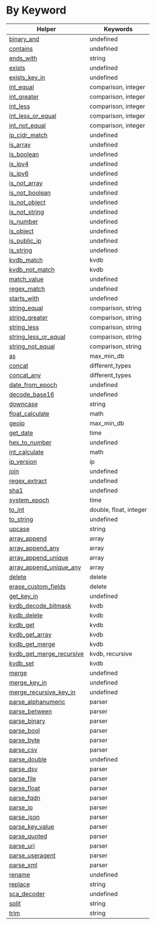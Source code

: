 # By Keyword
| Helper | Keywords |
| ------ | -------- |
| [binary_and](documentation.md#binary_and) | undefined |
| [contains](documentation.md#contains) | undefined |
| [ends_with](documentation.md#ends_with) | string |
| [exists](documentation.md#exists) | undefined |
| [exists_key_in](documentation.md#exists_key_in) | undefined |
| [int_equal](documentation.md#int_equal) | comparison, integer |
| [int_greater](documentation.md#int_greater) | comparison, integer |
| [int_less](documentation.md#int_less) | comparison, integer |
| [int_less_or_equal](documentation.md#int_less_or_equal) | comparison, integer |
| [int_not_equal](documentation.md#int_not_equal) | comparison, integer |
| [ip_cidr_match](documentation.md#ip_cidr_match) | undefined |
| [is_array](documentation.md#is_array) | undefined |
| [is_boolean](documentation.md#is_boolean) | undefined |
| [is_ipv4](documentation.md#is_ipv4) | undefined |
| [is_ipv6](documentation.md#is_ipv6) | undefined |
| [is_not_array](documentation.md#is_not_array) | undefined |
| [is_not_boolean](documentation.md#is_not_boolean) | undefined |
| [is_not_object](documentation.md#is_not_object) | undefined |
| [is_not_string](documentation.md#is_not_string) | undefined |
| [is_number](documentation.md#is_number) | undefined |
| [is_object](documentation.md#is_object) | undefined |
| [is_public_ip](documentation.md#is_public_ip) | undefined |
| [is_string](documentation.md#is_string) | undefined |
| [kvdb_match](documentation.md#kvdb_match) | kvdb |
| [kvdb_not_match](documentation.md#kvdb_not_match) | kvdb |
| [match_value](documentation.md#match_value) | undefined |
| [regex_match](documentation.md#regex_match) | undefined |
| [starts_with](documentation.md#starts_with) | undefined |
| [string_equal](documentation.md#string_equal) | comparison, string |
| [string_greater](documentation.md#string_greater) | comparison, string |
| [string_less](documentation.md#string_less) | comparison, string |
| [string_less_or_equal](documentation.md#string_less_or_equal) | comparison, string |
| [string_not_equal](documentation.md#string_not_equal) | comparison, string |
| [as](documentation.md#as) | max_min_db |
| [concat](documentation.md#concat) | different_types |
| [concat_any](documentation.md#concat_any) | different_types |
| [date_from_epoch](documentation.md#date_from_epoch) | undefined |
| [decode_base16](documentation.md#decode_base16) | undefined |
| [downcase](documentation.md#downcase) | string |
| [float_calculate](documentation.md#float_calculate) | math |
| [geoip](documentation.md#geoip) | max_min_db |
| [get_date](documentation.md#get_date) | time |
| [hex_to_number](documentation.md#hex_to_number) | undefined |
| [int_calculate](documentation.md#int_calculate) | math |
| [ip_version](documentation.md#ip_version) | ip |
| [join](documentation.md#join) | undefined |
| [regex_extract](documentation.md#regex_extract) | undefined |
| [sha1](documentation.md#sha1) | undefined |
| [system_epoch](documentation.md#system_epoch) | time |
| [to_int](documentation.md#to_int) | double, float, integer |
| [to_string](documentation.md#to_string) | undefined |
| [upcase](documentation.md#upcase) | string |
| [array_append](documentation.md#array_append) | array |
| [array_append_any](documentation.md#array_append_any) | array |
| [array_append_unique](documentation.md#array_append_unique) | array |
| [array_append_unique_any](documentation.md#array_append_unique_any) | array |
| [delete](documentation.md#delete) | delete |
| [erase_custom_fields](documentation.md#erase_custom_fields) | delete |
| [get_key_in](documentation.md#get_key_in) | undefined |
| [kvdb_decode_bitmask](documentation.md#kvdb_decode_bitmask) | kvdb |
| [kvdb_delete](documentation.md#kvdb_delete) | kvdb |
| [kvdb_get](documentation.md#kvdb_get) | kvdb |
| [kvdb_get_array](documentation.md#kvdb_get_array) | kvdb |
| [kvdb_get_merge](documentation.md#kvdb_get_merge) | kvdb |
| [kvdb_get_merge_recursive](documentation.md#kvdb_get_merge_recursive) | kvdb, recursive |
| [kvdb_set](documentation.md#kvdb_set) | kvdb |
| [merge](documentation.md#merge) | undefined |
| [merge_key_in](documentation.md#merge_key_in) | undefined |
| [merge_recursive_key_in](documentation.md#merge_recursive_key_in) | undefined |
| [parse_alphanumeric](documentation.md#parse_alphanumeric) | parser |
| [parse_between](documentation.md#parse_between) | parser |
| [parse_binary](documentation.md#parse_binary) | parser |
| [parse_bool](documentation.md#parse_bool) | parser |
| [parse_byte](documentation.md#parse_byte) | parser |
| [parse_csv](documentation.md#parse_csv) | parser |
| [parse_double](documentation.md#parse_double) | undefined |
| [parse_dsv](documentation.md#parse_dsv) | parser |
| [parse_file](documentation.md#parse_file) | parser |
| [parse_float](documentation.md#parse_float) | parser |
| [parse_fqdn](documentation.md#parse_fqdn) | parser |
| [parse_ip](documentation.md#parse_ip) | parser |
| [parse_json](documentation.md#parse_json) | parser |
| [parse_key_value](documentation.md#parse_key_value) | parser |
| [parse_quoted](documentation.md#parse_quoted) | parser |
| [parse_uri](documentation.md#parse_uri) | parser |
| [parse_useragent](documentation.md#parse_useragent) | parser |
| [parse_xml](documentation.md#parse_xml) | parser |
| [rename](documentation.md#rename) | undefined |
| [replace](documentation.md#replace) | string |
| [sca_decoder](documentation.md#sca_decoder) | undefined |
| [split](documentation.md#split) | string |
| [trim](documentation.md#trim) | string |

